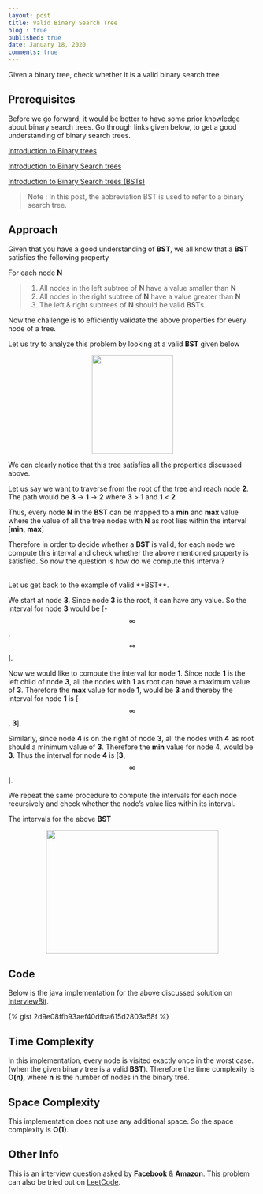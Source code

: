 ```yaml
---
layout: post
title: Valid Binary Search Tree
blog : true
published: true
date: January 18, 2020
comments: true
---
```



Given a binary tree, check whether it is a valid binary search tree.

Prerequisites
-------------

Before we go forward, it would be better to have some prior knowledge about binary search trees. Go through links given below, to get a good understanding of binary search trees.
 
[Introduction to Binary trees](https://www.geeksforgeeks.org/binary-tree-set-1-introduction/)

[Introduction to Binary Search trees](https://www.geeksforgeeks.org/binary-search-tree-data-structure/)

[Introduction to Binary Search trees (BSTs)](https://www.scaler.com/topics/data-structures/binary-search-tree/)

> Note : In this post, the abbreviation BST is used to refer to a binary search tree.

Approach
---------

Given that you have a good understanding of **BST**, we all know that a **BST** satisfies the following property

For each node **N**


> 1. All nodes in the left subtree of **N** have a value smaller than **N**
> 2. All nodes in the right subtree of **N** have a value greater than **N**
> 3. The left & right subtrees of **N** should be valid **BST**s.


Now the challenge is to efficiently validate the above properties for every node of a tree. 

Let us try to analyze this problem by looking at a valid **BST** given below

<p align="center">
<img src="{{ site.baseurl }}/images/valid-bst.png" height="200" width="165">
</p>

We can clearly notice that this tree satisfies all the properties discussed above.

Let us say we want to traverse from the root of the tree and reach node **2**. The path would be **3** &rarr; **1** &rarr; **2** where **3** > **1**  and **1** < **2**

Thus, every node **N** in the **BST** can be mapped to a **min** and **max** value where the value of all the tree nodes with **N** as root lies within the interval [**min**, **max**]

Therefore in order to decide whether a **BST** is valid, for each node we compute this interval and check whether the above mentioned property is satisfied. So now the question is how do we compute this interval?



<br>
Let us get back to the example of valid **BST**.

We start at node **3**. Since node **3** is the root, it can have any value. So the interval for node **3** would be [-$$\infty$$, $$\infty$$].

Now we would like to compute the interval for node **1**. Since node **1** is the left child of node **3**, all the nodes with **1** as root can have a maximum value of **3**.
Therefore the **max** value for node **1**, would be **3** and thereby the interval for node **1** is [-$$\infty$$, **3**].

Similarly, since node **4** is on the right of node **3**, all the nodes with **4** as root should a minimum value of **3**. Therefore the **min** value for node 4, would be **3**. Thus the interval for node **4** is [**3**, $$\infty$$]. 

We repeat the same procedure to compute the intervals for each node recursively and check whether the node’s value lies within its interval.

The intervals for the above **BST**

<p align="center">
<img src="{{ site.baseurl }}/images/valid-bst-range.png" height="250" width="350">
</p>


Code
-----

Below is the java implementation for the above discussed solution on [InterviewBit](https://www.interviewbit.com/problems/valid-binary-search-tree/).

{% gist 2d9e08ffb93aef40dfba615d2803a58f %}

Time Complexity
---------------
In this implementation, every node is visited exactly once in the worst case.(when the given binary tree is a valid **BST**). Therefore the time complexity is **O(n)**, where **n** is the number of nodes in the binary tree.

Space Complexity
---------------
This implementation does not use any additional space. So the space complexity is **O(1)**.

Other Info
----------

This is an interview question asked by **Facebook** & **Amazon**. This problem can also be tried out on [LeetCode](https://leetcode.com/problems/validate-binary-search-tree/).
